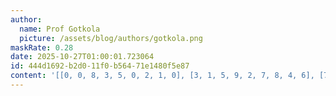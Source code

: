 ```yaml
---
author:
  name: Prof Gotkola
  picture: /assets/blog/authors/gotkola.png
maskRate: 0.28
date: 2025-10-27T01:00:01.723064
id: 444d1692-b2d0-11f0-b564-71e1480f5e87
content: '[[0, 0, 8, 3, 5, 0, 2, 1, 0], [3, 1, 5, 9, 2, 7, 8, 4, 6], [7, 0, 6, 1, 4, 8, 0, 5, 3], [2, 3, 4, 7, 0, 0, 1, 8, 5], [5, 8, 7, 4, 3, 1, 6, 2, 9], [1, 0, 0, 2, 0, 5, 7, 3, 4], [8, 0, 3, 6, 9, 0, 0, 7, 1], [0, 7, 2, 0, 0, 4, 3, 0, 8], [0, 0, 1, 0, 7, 0, 5, 6, 2]]'
---
```

